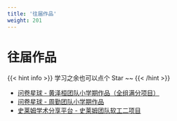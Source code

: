 ```yaml
---
title: '往届作品'
weight: 201
---
```


# 往届作品

{{< hint info >}}
学习之余也可以点个 Star ~~
{{< /hint >}}

- <a href="https://github.com/ZewanHuang/Questionnaire-Planet" target="_blank">问卷星球 - 黄泽桓团队小学期作品（全组满分项目）</a>
- <a href="https://github.com/BUAA996/QPlanet-frontend" target="_blank">问卷星球 - 周勤团队小学期作品</a>
- <a href="https://github.com/BUAASE-Slime/SlimeScholar-frontend" target="_blank">史莱姆学术分享平台 - 史莱姆团队软工二项目</a>